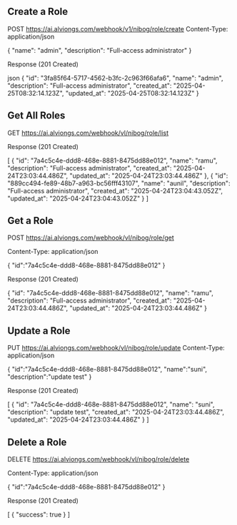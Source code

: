 ## Create a Role

POST https://ai.alviongs.com/webhook/v1/nibog/role/create
Content-Type: application/json

{
  "name": "admin",
  "description": "Full-access administrator"
}

Response (201 Created)

json
{
  "id": "3fa85f64-5717-4562-b3fc-2c963f66afa6",
  "name": "admin",
  "description": "Full-access administrator",
  "created_at": "2025-04-25T08:32:14.123Z",
  "updated_at": "2025-04-25T08:32:14.123Z"
}


## Get All Roles


GET https://ai.alviongs.com/webhook/vl/nibog/role/list

Response (201 Created)

[
    {
        "id": "7a4c5c4e-ddd8-468e-8881-8475dd88e012",
        "name": "ramu",
        "description": "Full-access administrator",
        "created_at": "2025-04-24T23:03:44.486Z",
        "updated_at": "2025-04-24T23:03:44.486Z"
    },
    {
        "id": "889cc494-fe89-48b7-a963-bc56fff43107",
        "name": "aunil",
        "description": "Full-access administrator",
        "created_at": "2025-04-24T23:04:43.052Z",
        "updated_at": "2025-04-24T23:04:43.052Z"
    }
]



## Get a Role

POST https://ai.alviongs.com/webhook/vl/nibog/role/get

Content-Type: application/json

{
    "id":"7a4c5c4e-ddd8-468e-8881-8475dd88e012"
}

Response (201 Created)

{
    "id": "7a4c5c4e-ddd8-468e-8881-8475dd88e012",
    "name": "ramu",
    "description": "Full-access administrator",
    "created_at": "2025-04-24T23:03:44.486Z",
    "updated_at": "2025-04-24T23:03:44.486Z"
}





## Update a Role

PUT https://ai.alviongs.com/webhook/vl/nibog/role/update
Content-Type: application/json

{
    "id":"7a4c5c4e-ddd8-468e-8881-8475dd88e012",
    "name":"suni",
    "description":"update test"
}

Response (201 Created)

[
  {
    "id": "7a4c5c4e-ddd8-468e-8881-8475dd88e012",
    "name": "suni",
    "description": "update test",
    "created_at": "2025-04-24T23:03:44.486Z",
    "updated_at": "2025-04-24T23:03:44.486Z"
  }
]



## Delete a Role

DELETE https://ai.alviongs.com/webhook/vl/nibog/role/delete

Content-Type: application/json

{
    "id":"7a4c5c4e-ddd8-468e-8881-8475dd88e012"
}

Response (201 Created)

[
  {
    "success": true
  }
]








